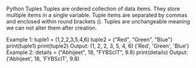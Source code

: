 Python Tuples
Tuples are ordered collection of data items. They store multiple items in a single variable. Tuple items are separated by commas and enclosed within round brackets (). Tuples are unchangeable meaning we can not alter them after creation.

Example 1:
tuple1 = (1,2,2,3,5,4,6)
tuple2 = ("Red", "Green", "Blue")
print(tuple1)
print(tuple2)
Output:
(1, 2, 2, 3, 5, 4, 6)
('Red', 'Green', 'Blue')
Example 2:
details = ("Abhijeet", 18, "FYBScIT", 9.8)
print(details)
Output:
('Abhijeet', 18, 'FYBScIT', 9.8)